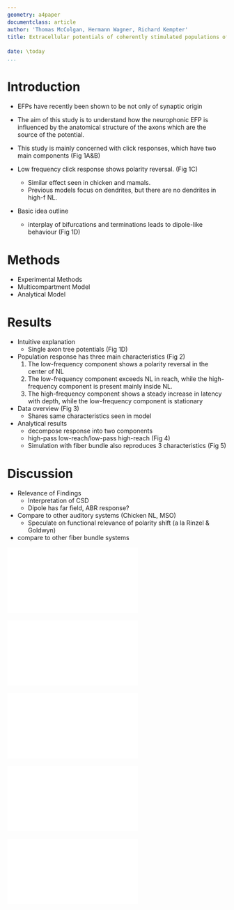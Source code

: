 ```yaml
---
geometry: a4paper
documentclass: article
author: 'Thomas McColgan, Hermann Wagner, Richard Kempter'
title: Extracellular potentials of coherently stimulated populations of parallel axons
    
date: \today
...
```


Introduction
==============

- EFPs have recently been shown to be not only of synaptic origin

- The aim of this study is to understand how the neurophonic EFP is influenced by the anatomical
structure of the axons which are the source of the potential.

- This study is mainly concerned with click responses, which have two main components (Fig 1A&B)

- Low frequency click response shows polarity reversal. (Fig 1C)
    * Similar effect seen in chicken and mamals.
    * Previous models focus on dendrites, but there are no dendrites in high-f NL.


- Basic idea outline
    * interplay of bifurcations and terminations leads to dipole-like behaviour (Fig 1D)

Methods
==============
- Experimental Methods
- Multicompartment Model
- Analytical Model

Results
==============
- Intuitive explanation
    * Single axon tree potentials (Fig 1D)
- Population response has three main characteristics (Fig 2)
    1. The low-frequency component shows a polarity reversal in the center of NL
    2. The low-frequency component exceeds NL in reach, while the high-frequency component is present
mainly inside NL.
    3. The high-frequency component shows a steady increase in latency with depth, while the low-frequency
component is stationary
- Data overview (Fig 3)
    * Shares same characteristics seen in model
- Analytical results
    * decompose response into two components
    * high-pass low-reach/low-pass high-reach (Fig 4)
    * Simulation with fiber bundle also reproduces 3 characteristics (Fig 5)

Discussion
==============

- Relevance of Findings
    * Interpretation of CSD
    * Dipole has far field, ABR response?
- Compare to other auditory systems (Chicken NL, MSO)
    - Speculate on functional relevance of polarity shift (a la Rinzel & Goldwyn)
- compare to other fiber bundle systems


![Introduction Figure](../figs/fig_1.pdf)


![](../../axon_lfp/figures/raw_filt_traces_ipsi_thinned_mod.pdf)


![](../../axon_lfp/figures/sim_filt_traces_mod_n5000.pdf)

![Impulse responses (left column) and frequency responses (right column) of the regular weighting functions $w$ (a-b) and the derivative $w'$ (c-d).](../../axon_lfp/figures/filters.pdf)

![Minimal model of a bifurcating axon bundle. The number of fibers is a piecewise constant function of recording depth, shown on the left hand side. The center and right column show the field potential responses at various depths. The low-frequency component of the response, shown in the right column, shows a characteristic dipole-like behavior. The distance from the bundle was $\rho=200\mu$m, and the velocity $v=5$m/s.](../../axon_lfp/figures/minimal_model.pdf)
